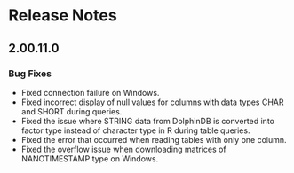 # Release Notes

## 2.00.11.0

### Bug Fixes

- Fixed connection failure on Windows.
- Fixed incorrect display of null values for columns with data types CHAR and SHORT during queries.
- Fixed the issue where STRING data from DolphinDB is converted into factor type instead of character type in R during table queries.
- Fixed the error that occurred when reading tables with only one column.
- Fixed the overflow issue when downloading matrices of NANOTIMESTAMP type on Windows.